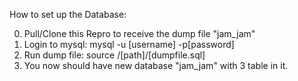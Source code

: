 How to set up the Database:

0. Pull/Clone this Repro to receive the dump file "jam_jam"
1. Login to mysql: mysql -u [username] -p[password]
2. Run dump file: source /[path]/[dumpfile.sql]
3. You now should have new database "jam_jam" with 3 table in it.
